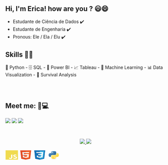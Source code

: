  <h2 align="left"><b>Hi, I'm Erica! how are you ? 😃😄</b></h2>

- Estudante de Ciência de Dados ✔️
- Estudante de Engenharia ✔️
- Pronous: Ele / Ela / Elu ✔️
   

## Skills 👩‍💻
🐍 Python - 🗄 SQL - 🧮 Power BI - 📈 Tableau - 🔮 Machine Learning - 📊 Data Visualization - 🧪 Survival Analysis
##

<br>

 <h2 align="left"><b>Meet me: 📲💻</b></h2>
  <div align="left">
  <a href="https://www.linkedin.com/in/ericasrafael/" target="_blank"><img src="https://img.shields.io/badge/LinkedIn-0077B5?style=for-the-badge&logo=linkedin&logoColor=white" target="_blank"></a>
  <a href="https://www.instagram.com/ericasrafael/" target="_blank"><img src="https://img.shields.io/badge/Instagram-E4405F?style=for-the-badge&logo=instagram&logoColor=white" target="_blank"></a>
  <a href = "mailto:ericasrafael@gmail.com"><img src="https://img.shields.io/badge/-Gmail-%23333?style=for-the-badge&logo=gmail&logoColor=white" target="_blank"></a>   
   </div>
   
  ##

<br>

<div align="center">
     <a href="https://github.com/eritools">
     <img height="180em" src="https://github-readme-stats.vercel.app/api?username=eritools&show_icons=true&theme=dark&include_all_commits=true&count_private=true"/>
     <img height="180em" src="https://github-readme-stats.vercel.app/api/top-langs/?username=eritools&layout=compact&langs_count=7&theme=dark"/>
</div>
 
 <div align="center" style="display: inline-block;"> <br>
      <img align="center" height="30" width="40" src="https://raw.githubusercontent.com/devicons/devicon/master/icons/javascript/javascript-plain.svg">
      <img align="center" height="30" width="40" src="https://raw.githubusercontent.com/devicons/devicon/master/icons/html5/html5-original.svg">
      <img align="center" height="30" width="40" src="https://raw.githubusercontent.com/devicons/devicon/master/icons/css3/css3-original.svg">
      <img align="center" height="30" width="40" src="https://raw.githubusercontent.com/devicons/devicon/master/icons/python/python-original.svg">
 </div>
 
 
 
 
 



